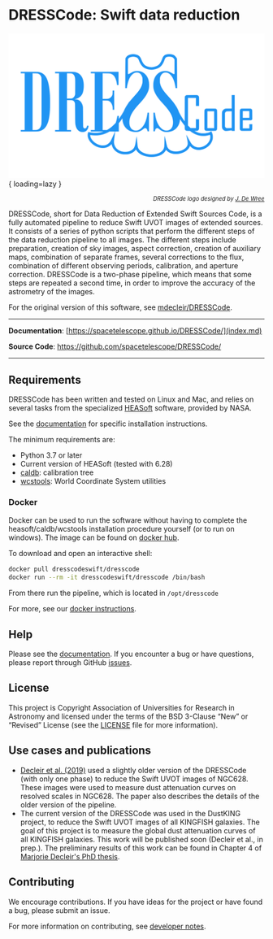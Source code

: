 # DRESSCode: Swift data reduction

![DRESSCode](img/logo.svg){ loading=lazy }

<p align="right" style="font-size: .7rem">
    <em>DRESSCode logo designed by <a href="https://github.com/JDWree" target="_blank">J. De Wree</a></em>
</p>

DRESSCode, short for Data Reduction of Extended Swift Sources Code, is a fully automated pipeline to reduce Swift UVOT images of extended sources. It consists of a series of python scripts that perform the different steps of the data reduction pipeline to all images. The different steps include preparation, creation of sky images, aspect correction, creation of auxiliary maps, combination of separate frames, several corrections to the flux, combination of different observing periods, calibration, and aperture correction. DRESSCode is a two-phase pipeline, which means that some steps are repeated a second time, in order to improve the accuracy of the astrometry of the images.

For the original version of this software, see <a href="https://github.com/mdecleir/DRESSCode" target="_blank">mdecleir/DRESSCode</a>.

---

**Documentation**: [https://spacetelescope.github.io/DRESSCode/](index.md)

**Source Code**: <a href="https://github.com/spacetelescope/DRESSCode/">https://github.com/spacetelescope/DRESSCode/</a>

---

## Requirements

DRESSCode has been written and tested on Linux and Mac, and relies on several tasks from the specialized <a href="https://heasarc.gsfc.nasa.gov/docs/software/heasoft/" target="_blank">HEASoft</a> software, provided by NASA.

See the [documentation](install.md) for specific installation instructions.

The minimum requirements are:

- Python 3.7 or later
- Current version of HEASoft (tested with 6.28)
- <a href="https://heasarc.gsfc.nasa.gov/docs/heasarc/caldb/install.html" target="_blank">caldb</a>: calibration tree
- <a href="http://tdc-www.harvard.edu/wcstools/" target="_blank">wcstools</a>: World Coordinate System utilities

### Docker

Docker can be used to run the software without having to complete the heasoft/caldb/wcstools installation procedure yourself (or to run on windows). The image can be found on <a href="https://hub.docker.com/r/dresscodeswift/dresscode" target="_blank">docker hub</a>.

To download and open an interactive shell:

```sh
docker pull dresscodeswift/dresscode
docker run --rm -it dresscodeswift/dresscode /bin/bash
```

From there run the pipeline, which is located in `/opt/dresscode`

For more, see our [docker instructions](install.md).

## Help

Please see the [documentation](index.md). If you encounter a bug or have questions, please report through GitHub <a href="https://github.com/spacetelescope/DRESSCode/issues" target="_blank">issues</a>.

## License

This project is Copyright Association of Universities for Research in Astronomy and licensed under the terms of the BSD 3-Clause “New” or “Revised” License (see the [LICENSE](LICENSE.md) file for more information).

## Use cases and publications

- <a href="https://ui.adsabs.harvard.edu/abs/2019MNRAS.486..743D/abstract" target="_blank">Decleir et al. (2019)</a> used a slightly older version of the DRESSCode (with only one phase) to reduce the Swift UVOT images of NGC628. These images were used to measure dust attenuation curves on resolved scales in NGC628. The paper also describes the details of the older version of the pipeline.
- The current version of the DRESSCode was used in the DustKING project, to reduce the Swift UVOT images of all KINGFISH galaxies. The goal of this project is to measure the global dust attenuation curves of all KINGFISH galaxies. This work will be published soon (Decleir et al., in prep.). The preliminary results of this work can be found in Chapter 4 of <a href="https://biblio.ugent.be/publication/8638711" target="_blank">Marjorie Decleir's PhD thesis</a>.

## Contributing

We encourage contributions. If you have ideas for the project or have found a bug, please submit an issue.

For more information on contributing, see [developer notes](developer_notes.md).
